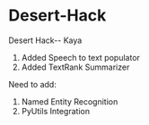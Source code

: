 # Desert-Hack
Desert Hack-- Kaya
1. Added Speech to text populator
2. Added TextRank Summarizer

Need to add:
1. Named Entity Recognition
2. PyUtils Integration
